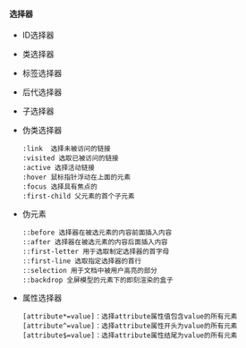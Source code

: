 #### 选择器

- ID选择器

- 类选择器

- 标签选择器

- 后代选择器

- 子选择器

- 伪类选择器

  ```
  :link  选择未被访问的链接
  :visited 选取已被访问的链接
  :active 选择活动链接
  :hover 鼠标指针浮动在上面的元素
  :focus 选择具有焦点的
  :first-child 父元素的首个子元素
  ```

- 伪元素

  ```
  ::before 选择器在被选元素的内容前面插入内容
  ::after 选择器在被选元素的内容后面插入内容
  ::first-letter 用于选取制定选择器的首字母
  ::first-line 选取指定选择器的首行
  ::selection 用于文档中被用户高亮的部分
  ::backdrop 全屏模型的元素下的即刻渲染的盒子
  ```

- 属性选择器

  ```
  [attribute*=value]：选择attribute属性值包含value的所有元素
  [attribute^=value]：选择attribute属性开头为value的所有元素
  [attribute$=value]：选择attribute属性结尾为value的所有元素
  ```

  

